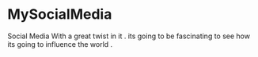 # MySocialMedia
Social Media With a great twist in it . its going to be fascinating to see how its going to influence the world .
